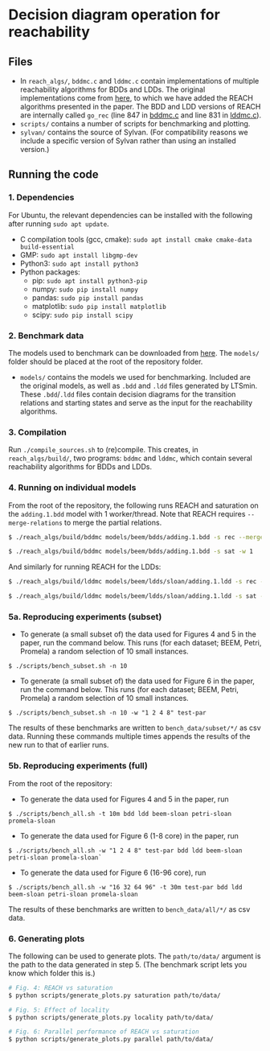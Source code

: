 # Decision diagram operation for reachability

## Files
* In `reach_algs/`, `bddmc.c` and `lddmc.c` contain implementations of multiple reachability algorithms for BDDs and LDDs. The original implementations come from [here](https://github.com/trolando/sylvan/tree/master/examples), to which we have added the REACH algorithms presented in the paper. The BDD and LDD versions of REACH are internally called `go_rec` (line 847 in [bddmc.c](reach_algs/bddmc.c) and line 831 in [lddmc.c](reach_algs/lddmc.c)).
* `scripts/` contains a number of scripts for benchmarking and plotting.
* `sylvan/` contains the source of Sylvan. (For compatibility reasons we include a specific version of Sylvan rather than using an installed version.)

## Running the code

### 1. Dependencies
For Ubuntu, the relevant dependencies can be installed with the following after running `sudo apt update`.

* C compilation tools (gcc, cmake): `sudo apt install cmake cmake-data build-essential`
* GMP: `sudo apt install libgmp-dev`
* Python3: `sudo apt install python3`
* Python packages:
    * pip: `sudo apt install python3-pip`
    * numpy: `sudo pip install numpy`
    * pandas: `sudo pip install pandas`
    * matplotlib: `sudo pip install matplotlib`
    * scipy: `sudo pip install scipy`

### 2. Benchmark data
The models used to benchmark can be downloaded from [here](https://surfdrive.surf.nl/files/index.php/s/W38OBT78zEZM9MN). The `models/` folder should be placed at the root of the repository folder.

* `models/` contains the models we used for benchmarking. Included are the original models, as well as `.bdd` and `.ldd` files generated by LTSmin. These `.bdd`/`.ldd` files contain decision diagrams for the transition relations and starting states and serve as the input for the reachability algorithms.

### 3. Compilation
Run `./compile_sources.sh` to (re)compile. This creates, in `reach_algs/build/`, two programs: `bddmc` and `lddmc`, which contain several reachability algorithms for BDDs and LDDs.

### 4. Running on individual models
From the root of the repository, the following runs REACH and saturation on the `adding.1.bdd` model with 1 worker/thread. Note that REACH requires `--merge-relations` to merge the partial relations.
```bash
$ ./reach_algs/build/bddmc models/beem/bdds/adding.1.bdd -s rec --merge-relations -w 1

$ ./reach_algs/build/bddmc models/beem/bdds/adding.1.bdd -s sat -w 1
```

And similarly for running REACH for the LDDs:
```bash
$ ./reach_algs/build/lddmc models/beem/ldds/sloan/adding.1.ldd -s rec --merge-relations -w 1

$ ./reach_algs/build/lddmc models/beem/ldds/sloan/adding.1.ldd -s sat -w 1
```

### 5a. Reproducing experiments (subset)

* To generate (a small subset of) the data used for Figures 4 and 5 in the paper, run the command below. This runs (for each dataset; BEEM, Petri, Promela) a random selection of 10 small instances.
```
$ ./scripts/bench_subset.sh -n 10
``` 

* To generate (a small subset of) the data used for Figure 6 in the paper, run the command below. This runs (for each dataset; BEEM, Petri, Promela) a random selection of 10 small instances.
```
$ ./scripts/bench_subset.sh -n 10 -w "1 2 4 8" test-par
```

The results of these benchmarks are written to `bench_data/subset/*/` as csv data. Running these commands multiple times appends the results of the new run to that of earlier runs.

### 5b. Reproducing experiments (full)
From the root of the repository:

* To generate the data used for Figures 4 and 5 in the paper, run 
```
$ ./scripts/bench_all.sh -t 10m bdd ldd beem-sloan petri-sloan promela-sloan
```


* To generate the data used for Figure 6 (1-8 core) in the paper, run 
```
$ ./scripts/bench_all.sh -w "1 2 4 8" test-par bdd ldd beem-sloan petri-sloan promela-sloan`
```

* To generate the data used for Figure 6 (16-96 core), run 
```
$ ./scripts/bench_all.sh -w "16 32 64 96" -t 30m test-par bdd ldd beem-sloan petri-sloan promela-sloan
```

The results of these benchmarks are written to `bench_data/all/*/` as csv data.

### 6. Generating plots
The following can be used to generate plots. The `path/to/data/` argument is the path to the data generated in step 5. (The benchmark script lets you know which folder this is.)

```bash
# Fig. 4: REACH vs saturation
$ python scripts/generate_plots.py saturation path/to/data/

# Fig. 5: Effect of locality
$ python scripts/generate_plots.py locality path/to/data/

# Fig. 6: Parallel performance of REACH vs saturation
$ python scripts/generate_plots.py parallel path/to/data/
```
